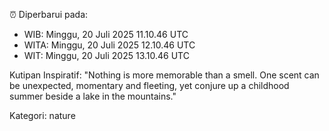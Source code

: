 ⏰ Diperbarui pada:
- WIB: Minggu, 20 Juli 2025 11.10.46 UTC
- WITA: Minggu, 20 Juli 2025 12.10.46 UTC
- WIT: Minggu, 20 Juli 2025 13.10.46 UTC

Kutipan Inspiratif:
"Nothing is more memorable than a smell. One scent can be unexpected, momentary and fleeting, yet conjure up a childhood summer beside a lake in the mountains."


Kategori: nature

